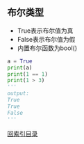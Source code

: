 ## 布尔类型

- True表示布尔值为真
- False表示布尔值为假
- 内置布尔函数为bool()

```python
a = True
print(a)
print(1 == 1)
print(1 > 3)
'''
output:
True
True
False
'''
```




[回索引目录](type.md)